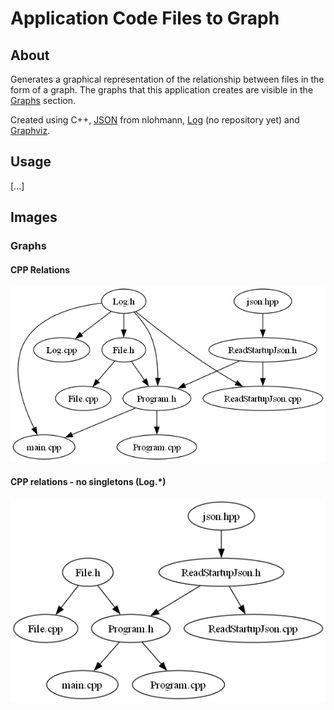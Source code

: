 # Application Code Files to Graph

## About
Generates a graphical representation of the relationship between files in the form of a graph.
The graphs that this application creates are visible in the [Graphs](#Graphs) section.

Created using C++, [JSON](https://github.com/Cezary-Androsiuk/petanque-team) from nlohmann, [Log]() (no repository yet) and [Graphviz](https://gitlab.com/graphviz/graphviz).


## Usage
[...]


## Images

### Graphs
#### CPP Relations
![graph - CPP relations](https://github.com/Cezary-Androsiuk/application-code-files-to-graph/blob/master/graphs/ApplicationCodeFilesToGraph_0.png)

#### CPP relations - no singletons (Log.*)
![graph - CPP relations - no singletons](https://github.com/Cezary-Androsiuk/application-code-files-to-graph/blob/master/graphs/ApplicationCodeFilesToGraph_1.png)
